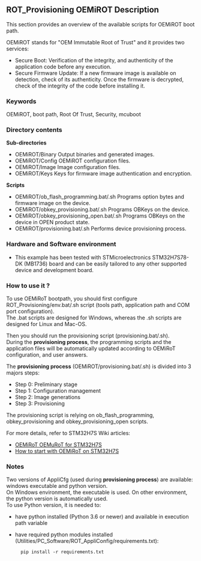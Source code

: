 ## <b>ROT_Provisioning OEMiROT Description</b>

This section provides an overview of the available scripts for OEMiROT boot path.

OEMiROT stands for "OEM Immutable Root of Trust" and it provides two services:

  - Secure Boot: Verification of the integrity, and authenticity of the application code before any execution.
  - Secure Firmware Update: If a new firmware image is available on detection, check of its authenticity.
                            Once the firmware is decrypted, check of the integrity of the code before installing it.

### <b>Keywords</b>

OEMiROT, boot path, Root Of Trust, Security, mcuboot

### <b>Directory contents</b>

<b>Sub-directories</b>

- OEMiROT/Binary                               Output binaries and generated images.
- OEMiROT/Config                               OEMiROT configuration files.
- OEMiROT/Image                                Image configuration files.
- OEMiROT/Keys                                 Keys for firmware image authentication and encryption.

<b>Scripts</b>

- OEMiROT/ob_flash_programming.bat/.sh         Programs option bytes and firmware image on the device.
- OEMiROT/obkey_provisioning.bat/.sh           Programs OBKeys on the device.
- OEMiROT/obkey_provisioning_open.bat/.sh      Programs OBKeys on the device in OPEN product state.
- OEMiROT/provisioning.bat/.sh                 Performs device provisioning process.

### <b>Hardware and Software environment</b>

- This example has been tested with STMicroelectronics STM32H7S78-DK (MB1736)
  board and can be easily tailored to any other supported device and development board.


### <b>How to use it ?</b>

To use OEMiRoT bootpath, you should first configure ROT_Provisioning/env.bat/.sh script
(tools path, application path and COM port configuration).<br>
The .bat scripts are designed for Windows, whereas the .sh scripts are designed for Linux and Mac-OS.

Then you should run the provisioning script (provisioning.bat/.sh).<br>
During the **provisioning process**, the programming scripts and the application files will
be automatically updated according to OEMiRoT configuration, and user answers.

The **provisioning process** (OEMiROT/provisioning.bat/.sh) is divided into 3 majors steps:

- Step 0: Preliminary stage
- Step 1: Configuration management
- Step 2: Image generations
- Step 3: Provisioning

The provisioning script is relying on ob_flash_programming, obkey_provisioning and obkey_provisioning_open scripts.

For more details, refer to STM32H7S Wiki articles:

  - [OEMiRoT OEMuRoT for STM32H7S](https://wiki.st.com/stm32mcu/wiki/Security:OEMiRoT_OEMuRoT_for_STM32H7S)
  - [How to start with OEMiRoT on STM32H7S](https://wiki.st.com/stm32mcu/wiki/Security:How_to_start_with_OEMiRoT_on_STM32H7S)

### <b>Notes</b>

Two versions of AppliCfg (used during **provisioning process**) are available: windows executable and python version.<br>
On Windows environment, the executable is used. On other environment, the python version is automatically used.<br>
To use Python version, it is needed to:

- have python installed (Python 3.6 or newer) and available in execution path variable
- have required python modules installed (Utilities/PC_Software/ROT_AppliConfig/requirements.txt):

        pip install -r requirements.txt